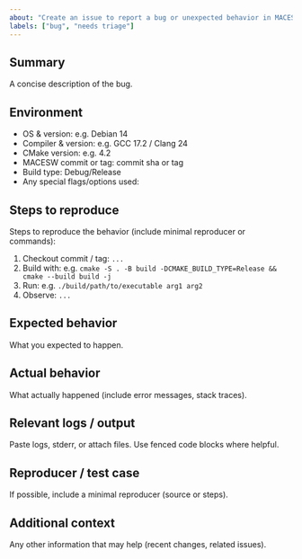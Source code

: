 ```yaml
---
about: "Create an issue to report a bug or unexpected behavior in MACESW"
labels: ["bug", "needs triage"]
---
```


## Summary
A concise description of the bug.

## Environment
- OS & version: e.g. Debian 14
- Compiler & version: e.g. GCC 17.2 / Clang 24
- CMake version: e.g. 4.2
- MACESW commit or tag: commit sha or tag
- Build type: Debug/Release
- Any special flags/options used:

## Steps to reproduce
Steps to reproduce the behavior (include minimal reproducer or commands):
1. Checkout commit / tag: `...`
2. Build with: e.g. `cmake -S . -B build -DCMAKE_BUILD_TYPE=Release && cmake --build build -j`
3. Run: e.g. `./build/path/to/executable arg1 arg2`
4. Observe: `...`

## Expected behavior
What you expected to happen.

## Actual behavior
What actually happened (include error messages, stack traces).

## Relevant logs / output
Paste logs, stderr, or attach files. Use fenced code blocks where helpful.

## Reproducer / test case
If possible, include a minimal reproducer (source or steps).

## Additional context
Any other information that may help (recent changes, related issues).
